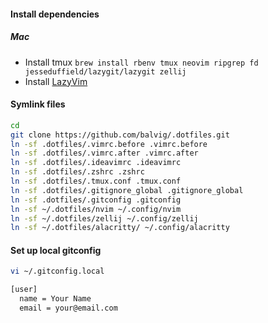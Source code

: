 #### Install dependencies

##### Mac
- Install tmux `brew install rbenv tmux neovim ripgrep fd jesseduffield/lazygit/lazygit zellij`
- Install [LazyVim](https://www.lazyvim.org)

#### Symlink files

```bash
cd
git clone https://github.com/balvig/.dotfiles.git
ln -sf .dotfiles/.vimrc.before .vimrc.before
ln -sf .dotfiles/.vimrc.after .vimrc.after
ln -sf .dotfiles/.ideavimrc .ideavimrc
ln -sf .dotfiles/.zshrc .zshrc
ln -sf .dotfiles/.tmux.conf .tmux.conf
ln -sf .dotfiles/.gitignore_global .gitignore_global
ln -sf .dotfiles/.gitconfig .gitconfig
ln -sf ~/.dotfiles/nvim ~/.config/nvim
ln -sf ~/.dotfiles/zellij ~/.config/zellij
ln -sf ~/.dotfiles/alacritty/ ~/.config/alacritty
```

#### Set up local gitconfig

```bash
vi ~/.gitconfig.local

[user]
  name = Your Name
  email = your@email.com
```
